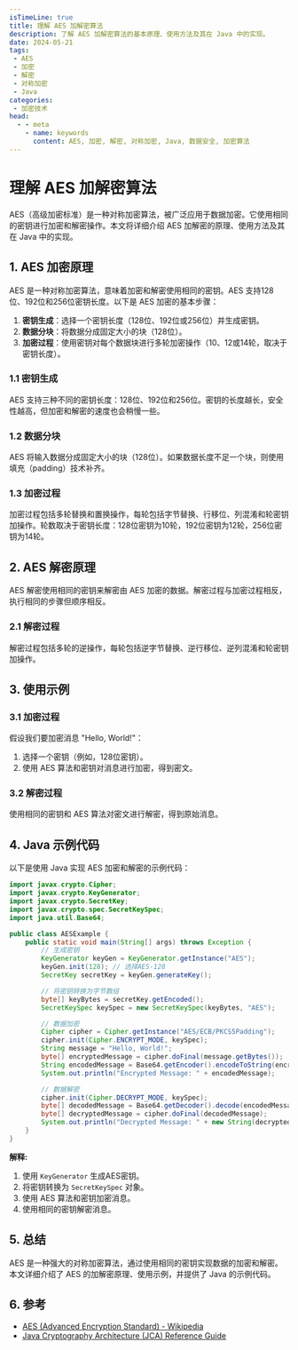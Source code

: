 ```yaml
---
isTimeLine: true
title: 理解 AES 加解密算法
description: 了解 AES 加解密算法的基本原理、使用方法及其在 Java 中的实现。
date: 2024-05-21
tags:
 - AES
 - 加密
 - 解密
 - 对称加密
 - Java
categories:
 - 加密技术
head:
  - - meta
    - name: keywords
      content: AES, 加密, 解密, 对称加密, Java, 数据安全, 加密算法
---
```


# 理解 AES 加解密算法

AES（高级加密标准）是一种对称加密算法，被广泛应用于数据加密。它使用相同的密钥进行加密和解密操作。本文将详细介绍 AES 加解密的原理、使用方法及其在 Java 中的实现。

## 1. AES 加密原理

AES 是一种对称加密算法，意味着加密和解密使用相同的密钥。AES 支持128位、192位和256位密钥长度。以下是 AES 加密的基本步骤：

1. **密钥生成**：选择一个密钥长度（128位、192位或256位）并生成密钥。
2. **数据分块**：将数据分成固定大小的块（128位）。
3. **加密过程**：使用密钥对每个数据块进行多轮加密操作（10、12或14轮，取决于密钥长度）。

### 1.1 密钥生成

AES 支持三种不同的密钥长度：128位、192位和256位。密钥的长度越长，安全性越高，但加密和解密的速度也会稍慢一些。

### 1.2 数据分块

AES 将输入数据分成固定大小的块（128位）。如果数据长度不足一个块，则使用填充（padding）技术补齐。

### 1.3 加密过程

加密过程包括多轮替换和置换操作，每轮包括字节替换、行移位、列混淆和轮密钥加操作。轮数取决于密钥长度：128位密钥为10轮，192位密钥为12轮，256位密钥为14轮。

## 2. AES 解密原理

AES 解密使用相同的密钥来解密由 AES 加密的数据。解密过程与加密过程相反，执行相同的步骤但顺序相反。

### 2.1 解密过程

解密过程包括多轮的逆操作，每轮包括逆字节替换、逆行移位、逆列混淆和轮密钥加操作。

## 3. 使用示例

### 3.1 加密过程

假设我们要加密消息 "Hello, World!"：

1. 选择一个密钥（例如，128位密钥）。
2. 使用 AES 算法和密钥对消息进行加密，得到密文。

### 3.2 解密过程

使用相同的密钥和 AES 算法对密文进行解密，得到原始消息。

## 4. Java 示例代码

以下是使用 Java 实现 AES 加密和解密的示例代码：

```java
import javax.crypto.Cipher;
import javax.crypto.KeyGenerator;
import javax.crypto.SecretKey;
import javax.crypto.spec.SecretKeySpec;
import java.util.Base64;

public class AESExample {
    public static void main(String[] args) throws Exception {
        // 生成密钥
        KeyGenerator keyGen = KeyGenerator.getInstance("AES");
        keyGen.init(128); // 选择AES-128
        SecretKey secretKey = keyGen.generateKey();

        // 将密钥转换为字节数组
        byte[] keyBytes = secretKey.getEncoded();
        SecretKeySpec keySpec = new SecretKeySpec(keyBytes, "AES");

        // 数据加密
        Cipher cipher = Cipher.getInstance("AES/ECB/PKCS5Padding");
        cipher.init(Cipher.ENCRYPT_MODE, keySpec);
        String message = "Hello, World!";
        byte[] encryptedMessage = cipher.doFinal(message.getBytes());
        String encodedMessage = Base64.getEncoder().encodeToString(encryptedMessage);
        System.out.println("Encrypted Message: " + encodedMessage);

        // 数据解密
        cipher.init(Cipher.DECRYPT_MODE, keySpec);
        byte[] decodedMessage = Base64.getDecoder().decode(encodedMessage);
        byte[] decryptedMessage = cipher.doFinal(decodedMessage);
        System.out.println("Decrypted Message: " + new String(decryptedMessage));
    }
}
```

**解释:**

1. 使用 `KeyGenerator` 生成AES密钥。
2. 将密钥转换为 `SecretKeySpec` 对象。
3. 使用 AES 算法和密钥加密消息。
4. 使用相同的密钥解密消息。

## 5. 总结

AES 是一种强大的对称加密算法，通过使用相同的密钥实现数据的加密和解密。本文详细介绍了 AES 的加解密原理、使用示例，并提供了 Java 的示例代码。

## 6. 参考

* [AES (Advanced Encryption Standard) - Wikipedia](https://en.wikipedia.org/wiki/Advanced_Encryption_Standard)
* [Java Cryptography Architecture (JCA) Reference Guide](https://docs.oracle.com/javase/8/docs/technotes/guides/security/crypto/CryptoSpec.html)